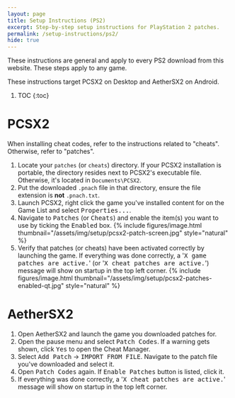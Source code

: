 ```yaml
---
layout: page
title: Setup Instructions (PS2)
excerpt: Step-by-step setup instructions for PlayStation 2 patches.
permalink: /setup-instructions/ps2/
hide: true
---
```


These instructions are general and apply to every PS2 download from this website.
These steps apply to any game.

These instructions target PCSX2 on Desktop and AetherSX2 on Android.

1. TOC
{:toc}

# PCSX2

When installing cheat codes, refer to the instructions related to "cheats". Otherwise, refer to "patches".

1. Locate your `patches` (or `cheats`) directory. If your PCSX2 installation is portable, the directory resides next to PCSX2's executable file.
   Otherwise, it's located in `Documents\PCSX2`.
2. Put the downloaded `.pnach` file in that directory, ensure the file extension is **not** `.pnach.txt`.
3. Launch PCSX2, right click the game you've installed content for on the Game List and select <kbd><samp>Properties...</samp></kbd>.
4. Navigate to <kbd><samp>Patches</samp></kbd> (or <kbd><samp>Cheats</samp></kbd>) and enable the item(s) you want to use by ticking the <kbd><samp>Enabled</samp></kbd> box.
   {% include figures/image.html thumbnail="/assets/img/setup/pcsx2-patch-screen.jpg" style="natural" %}
5. Verify that patches (or cheats) have been activated correctly by launching the game.
   If everything was done correctly, a '<samp>X game patches are active.</samp>' (or '<samp>X cheat patches are active.</samp>') message will show on startup in the top left corner.
   {% include figures/image.html thumbnail="/assets/img/setup/pcsx2-patches-enabled-qt.jpg" style="natural" %}

# AetherSX2

1. Open AetherSX2 and launch the game you downloaded patches for.
2. Open the pause menu and select <kbd><samp>Patch Codes</samp></kbd>. If a warning gets shown, click <kbd><samp>Yes</samp></kbd> to open the Cheat Manager.
3. Select <kbd><samp>Add Patch</samp></kbd> &rarr; <kbd><samp>IMPORT FROM FILE</samp></kbd>. Navigate to the patch file you've downloaded and select it.
4. Open <kbd><samp>Patch Codes</samp></kbd> again. If <kbd><samp>Enable Patches</samp></kbd> button is listed, click it.
5. If everything was done correctly, a '<samp>X cheat patches are active.</samp>' message will show on startup in the top left corner.

